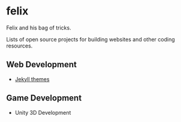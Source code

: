 # felix
Felix and his bag of tricks.

Lists of open source projects for building websites and other coding resources.

## Web Development
- [Jekyll themes](https://github.com/sk33lz/felix/jekyll-themes.md)

## Game Development
- Unity 3D Development

